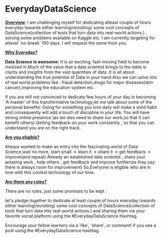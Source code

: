 # EverydayDataScience

<strong><u>Overview</u></strong>:
I am challenging myself for dedicating atleast couple of hours everyday towards either learning(revisiting) some cool concepts of DataScience(collection of tools that turn data into real-world actions.) , solving some problems available on Kaggle etc. I am currently targeting for atleast 'no-break' 100 days.
I will request the same from you.


<strong><u>Why Everyday?</strong></u>

<strong>Data Science is awesome:</strong>
It is an exciting, fast-moving field to become involved in.Much of the value that a data scientist brings to the table is clarity and insights from the vast quantities of data .It is all about understanding the true potential of Data in your hand.Also we can solve lots of real world problems like : fraud detection,drugs for major diseases(skin cancer),improving the education system etc.

If you are still not convinced to dedicate few hours of your day in becoming 'A master' of this transformative technology,let me talk about some of the personal benefits:
Going for something you love daily will make a solid habit and consequently will add a touch of discipline in your life.
You will have strong online presence (as we also need to share our work,so that it can benefit others)
Getting feedback on your work constantly , so that you can understand you are on the right track.




<strong><u>Are you eligible?</strong></u>

Always wanted to make an entry into the fascinating world of Data Science,wait no more, start small -> learn it -> share it -> get feedback -> improve(and repeat)
Already an established data scientist , share your amazing work , help others , get feedback and improve further(as they say: there is always room for improvement)
So,Everyone is eligible who are in love with this coolest technology of our time.




<strong><u>Are there any rules?</u></strong>

There are no rules, just some promises to be kept :

let's pledge together to dedicate at least couple of hours everyday towards either learning(revisiting) some cool concepts of DataScience(collection of tools that turn data into real-world actions.) and sharing them via your favorite social platform using the #EverydayDataScience Hashtag.

Encourage your fellow learners via a 'like', 'share', or comment! if you see a post using the #EverydayDataScience hashtag.
